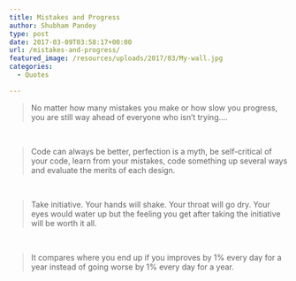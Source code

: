 ```yaml
---
title: Mistakes and Progress
author: Shubham Pandey
type: post
date: 2017-03-09T03:58:17+00:00
url: /mistakes-and-progress/
featured_image: /resources/uploads/2017/03/My-wall.jpg
categories:
  - Quotes

---
```

> No matter how many mistakes you make or how slow you progress, you are still way ahead of everyone who isn&#8217;t trying&#8230;.

&nbsp;

> Code can always be better, perfection is a myth, be self-critical of your code, learn from your mistakes, code something up several ways and evaluate the merits of each design.

&nbsp;

> Take initiative. Your hands will shake. Your throat will go dry. Your eyes would water up but the feeling you get after taking the initiative will be worth it all.

&nbsp;

> It compares where you end up if you improves by 1% every day for a year instead of going worse by 1% every day for a year.